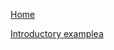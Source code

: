 [Home](https://github.com/SGpp/SGpp/wiki)

[Introductory examplea](https://github.com/SGpp/SGpp/wiki/Introductory-Examples)